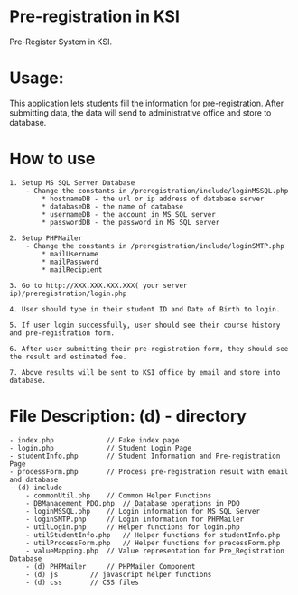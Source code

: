 # Pre-registration in KSI
Pre-Register System in KSI.

# Usage:
This application lets students fill the information for pre-registration. After submitting data, the data will send to administrative office and store to database.

# How to use
	1. Setup MS SQL Server Database
		- Change the constants in /preregistration/include/loginMSSQL.php
			* hostnameDB - the url or ip address of database server
			* databaseDB - the name of database
			* usernameDB - the account in MS SQL server
			* passwordDB - the password in MS SQL server

	2. Setup PHPMailer
		- Change the constants in /preregistration/include/loginSMTP.php
			* mailUsername
			* mailPassword
			* mailRecipient 

	3. Go to http://XXX.XXX.XXX.XXX( your server ip)/preregistration/login.php

	4. User should type in their student ID and Date of Birth to login.

	5. If user login successfully, user should see their course history and pre-registration form.

	6. After user submitting their pre-registration form, they should see the result and estimated fee.

	7. Above results will be sent to KSI office by email and store into database.

# File Description: (d) - directory
	- index.php				// Fake index page
	- login.php				// Student Login Page
	- studentInfo.php		// Student Information and Pre-registration Page
	- processForm.php		// Process pre-registration result with email and database
	- (d) include
		- commonUtil.php	// Common Helper Functions
		- DBManagement_PDO.php	// Database operations in PDO
		- loginMSSQL.php	// Login information for MS SQL Server
		- loginSMTP.php		// Login information for PHPMailer
		- utilLogin.php		// Helper functions for login.php
		- utilStudentInfo.php	// Helper functions for studentInfo.php
		- utilProcessForm.php	// Helper functions for precessForm.php
		- valueMapping.php	// Value representation for Pre_Registration Database
		- (d) PHPMailer		// PHPMailer Component
		- (d) js		// javascript helper functions
		- (d) css		// CSS files


 
